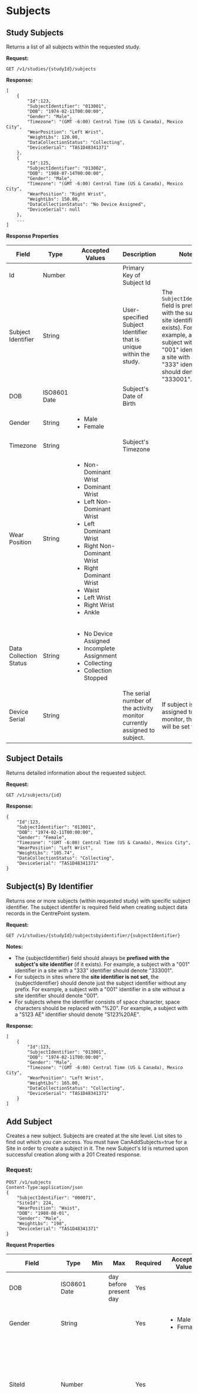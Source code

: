 Subjects
===

Study Subjects
---


Returns a list of all subjects within the requested study.

**Request:**

    GET /v1/studies/{studyId}/subjects

**Response:**

    [
        {
            "Id":123,
            "SubjectIdentifier": "013001",
            "DOB": "1974-02-11T00:00:00",
            "Gender": "Male",
            "Timezone": "(GMT -6:00) Central Time (US & Canada), Mexico City",
            "WearPosition": "Left Wrist",
            "WeightLbs": 120.00,
            "DataCollectionStatus": "Collecting",      
            "DeviceSerial": "TAS1D48341371"
        },
        {
            "Id":125,
            "SubjectIdentifier": "013002",
            "DOB": "1988-07-14T00:00:00",
            "Gender": "Male",
            "Timezone": "(GMT -6:00) Central Time (US & Canada), Mexico City",
            "WearPosition": "Right Wrist",
            "WeightLbs": 150.00,
            "DataCollectionStatus": "No Device Assigned",
            "DeviceSerial": null
        },
        ...
    ]

**Response Properties**

Field|Type|Accepted Values|Description|Notes
-----|----|----------|-----|-----
Id|Number||Primary Key of Subject Id||
Subject Identifier|String||User-specified Subject Identifier that is unique within the study.|The `SubjectIdentifier` field is prefixed with the subject's site identifier (if it exists). For example, a subject with a "001" identifier in a site with a "333" identifier should denote "333001".
DOB|ISO8601 Date||Subject's Date of Birth||
Gender|String|<ul><li>Male</li><li>Female</li></ul>|||
Timezone|String||Subject's Timezone||
Wear Position|String|<ul><li>Non-Dominant Wrist</li><li>Dominant Wrist</li><li>Left Non-Dominant Wrist</li><li>Left Dominant Wrist</li><li>Right Non-Dominant Wrist</li><li>Right Dominant Wrist</li><li>Waist</li><li>Left Wrist</li><li>Right Wrist</li><li>Ankle</li></ul>|| 
Data Collection Status|String|<ul><li>No Device Assigned</li><li>Incomplete Assignment</li><li>Collecting</li><li>Collection Stopped</li></ul>|||
Device Serial|String||The serial number of the activity monitor currently assigned to subject.|If subject is not assigned to a monitor, this field will be set to `null`.|

Subject Details
---
Returns detailed information about the requested subject.

**Request:**

    GET /v1/subjects/{id}

**Response:**

    {
        "Id":123,
        "SubjectIdentifier": "013001",
        "DOB": "1974-02-11T00:00:00",
        "Gender": "Female",
        "Timezone": "(GMT -6:00) Central Time (US & Canada), Mexico City",
        "WearPosition": "Left Wrist",
        "WeightLbs": "105.74",
        "DataCollectionStatus": "Collecting",      
        "DeviceSerial": "TAS1D48341371"
    }

Subject(s) By Identifier
---

Returns one or more subjects (within requested study) with specific subject identifier. The subject identifer is required field when creating subject data records in the CentrePoint system.

**Request:**

    GET /v1/studies/{studyId}/subjectsbyidentifier/{subjectIdentifier}

**Notes:**  

* The {subjectIdentifier} field should always be **prefixed with the subject's site identifier** (if it exists). For example, a subject with a "001" identifier in a site with a "333" identifier should denote "333001". 
* For subjects in sites where the **site identifier is not set**, the {subjectIdentifier} should denote just the subject identifier without any prefix. For example, a subject with a "001" identifier in a site without a site identifier should denote "001". 
* For subjects where the identifier consists of space character, space characters should be replaced with "%20". For example, a subject with a "S123 AE" identifier should denote "S123%20AE".

**Response:**

    [
        {
            "Id":123,
            "SubjectIdentifier": "013001",
            "DOB": "1974-02-11T00:00:00",
            "Gender": "Male",
            "Timezone": "(GMT -6:00) Central Time (US & Canada), Mexico City",
            "WearPosition": "Left Wrist",
            "WeightLbs": 165.00,
            "DataCollectionStatus": "Collecting",      
            "DeviceSerial": "TAS1D48341371"
        }
    ]


Add Subject
---
Creates a new subject.  Subjects are created at the site level.  List sites to find out which you can access.  You must have CanAddSubjects=true for a Site in order to create a subject in it.  The new Subject's Id is returned upon successful creation along with a 201 Created response.

### Request: ###

    POST /v1/subjects
    Content-Type:application/json
    {
        "SubjectIdentifier": "000071",
        "SiteId": 224,
        "WearPosition": "Waist",
        "DOB": "1988-08-01",
        "Gender": "Male",
        "WeightLbs": "198",
        "DeviceSerial": "TAS1D48341371"
    }



**Request Properties**


Field|Type|Min|Max|Required|Accepted Values|Description|Notes
-----|----|---|---|--------|---------------|-----------|-----
DOB|ISO8601 Date||day before present day|Yes|||must be day before present day
Gender|String|||Yes|<ul><li>Male</li><li>Female</li></ul>||Study/site shall be configured to utilize this field
SiteId|Number|||Yes|||Site write access enforced. Therefore API user must have appropriate permissions to add subjects to given site.
SubjectIdentifier|String|||Yes||User specified Subject Identifier that is unique within study|Subject Identifier should NOT be prefixed with Site Identifier.|
WearPosition|String|||Yes|<ul><li>Non-Dominant Wrist</li><li>Dominant Wrist</li><li>Left Non-Dominant Wrist</li><li>Left Dominant Wrist</li><li>Right Non-Dominant Wrist</li><li>Right Dominant Wrist</li><li>Waist</li><li>Left Wrist</li><li>Right Wrist</li><li>Ankle</li></ul>||Study/site shall be configured in order to utilize this field
WeightLbs|Number|1|2000|Yes|||Study/site shall be configured to utilize this field
DeviceSerial|String|||No||Activity Monitor's serial number to assign to subject for data collection.|Study/site shall be configured in order to utilize this field. If blank or `null`, monitor assignment will not be attempted. Also a CentrePoint Data Hub (CDH) device is required to complete monitor assignments created by this API call.


**Additional Notes** 

- Depending on the study/site configuration of subject being added, the **Gender**, **DOB**, and/or **WeightLBS** fields may or may not be allowed. If the fields are allowed, then they will be required. If not allowed, then these fields must be excluded from the JSON request.
- Depending on the study/site configuration of subject being added, the **WearPosition** may or may not limit to utilize only one of the following values: 
	- Non-Dominant Wrist
	- Dominant Wrist
	- Left Wrist
	- Right Wrist
	- Waist 
- Depending on the study/site configuration of subject being added, the **DeviceSerial** may or may not be allowed in order to perform an activity monitor assignment to subject

### Response: ###

    201 Created
    {
        "SubjectId":789
    }

Edit Subject
---
Modifies an existing subject.  List sites to find out which you can access.  You must have CanEditSubjects=true for a Site in order to edit a subject in it.  A 200 OK response is returned for a successfully edited subject.

### Request: ###

    PUT /v1/subjects
    Content-Type:application/json
    {
        "SubjectId" : 123,
        "SubjectIdentifier": "000071",
        "SiteId": 224,
        "WearPosition": "Waist",
        "DOB": "1988-08-01",
        "Gender": "Male",
        "WeightLbs": "198",
        "ChangeReason":"Performing monitor assignment to existing subject",
        "DeviceSerial": "TAS1D48341371"
    }

**Request Properties** 

Field|Type|Min|Max|Required|Accepted Values|Description|Notes
-----|----|---|---|--------|---------------|-----------|-----
DOB|ISO8601 Date||day before present day|Yes|||must be day before present day
Gender|String|||Yes|<ul><li>Male</li><li>Female</li></ul>||Study/site shall be configured to utilize this field
SiteId|Number|||Yes|||Site write access enforced
SubjectId|Number|||Yes|||Site write access enforced
SubjectIdentifier|String|||Yes|||Unique within study
WearPosition|String|||Yes|<ul><li>Non-Dominant Wrist</li><li>Dominant Wrist</li><li>Left Non-Dominant Wrist</li><li>Left Dominant Wrist</li><li>Right Non-Dominant Wrist</li><li>Right Dominant Wrist</li><li>Waist</li><li>Left Wrist</li><li>Right Wrist</li><li>Ankle</li></ul>||Study/site shall be configured to utilize this field
WeightLbs|Number|1|2000|Yes|||Study/site shall be configured to utilize this field
ChangeReason|String|||Yes|||Study/site shall be configured to utilize this field. Captured in operator audit record in accordance  with FDA 21 CFR Part 11. 
DeviceSerial|String|||No||Activity Monitor's serial number to assign to subject for data collection.|Study/site shall be configured in order to utilize this field. If blank or `null`, monitor assignment will not be attempted. Also, a CentrePoint Data Hub (CDH) device is required to complete monitor assignments created by this API call.|


**Additional Notes** 

- Depending on the study/site configuration of subject being edited, the **Gender**, **DOB**, and/or **WeightLBS** fields may or may not be allowed. If the fields are allowed, then they will be required. If not allowed, then these fields must be excluded from the JSON request.
- Depending on the study/site configuration of subject being edited, the **WearPosition** may or may not limit to utilize only one of the following values: 
	- Left Wrist
	- Right Wrist
	- Waist
- **ChangeReason** is required for all study configurations in CentrePoint created after 2017-11-30. 
- Depending on the study/site configuration of subject being edited, the **DeviceSerial** may or may not be allowed in order to perform an activity monitor assignment to subject 


### Response: ###

    200 OK

Subject Weight History
---
Returns all weight entries for a subject.

**Request:**

    GET /v1/subjects/{id}/weighthistory

**Response:**

    200 OK
    [
        {
            "DateAdded": "2013-07-26T15:02:34Z",
            "WeightLbs": 165.00
        },
        {
            "DateAdded": "2013-08-01T12:09:55Z",
            "WeightLbs": 173.00
        },
        ...
    ]

Subject Stats (overall)
---
Returns statistics about the requested subject.

**Request:**

    GET /v1/subjects/{id}/stats

**Response:**

    {
        "AverageDailyCalories": 1095.6042426509321,
        "AverageDailyMVPA": 88.6721,
        "AverageDailySteps": 9558.4590163934427,
        "AverageDailyWearFilteredCalories": 1095.5866411630786,
        "AverageDailyWearFilteredMVPA": 88.6721,
        "AverageDailyWearFilteredSteps": 9550.1557377049176,
        "AxisXAverageDailyCounts": 4411.156774332323,
        "AxisYAverageDailyCounts": 1286.232321552524,
        "AxisZAverageDailyCounts": 1900.443311432239,
        "AverageWearPercentage": 28.32022974,
        "Bouts": [
            { "Name":"10 minutes or more", "Count":194 },
            { "Name":"20 minutes or more", "Count":54 },
            { "Name":"30 minutes or more", "Count":27 },
            { "Name":"40 minutes or more", "Count":30 }
        ],
        "Cutpoints": [
            { "Name":"Sedentary", "Count":136545 },
            { "Name":"Light", "Count":11135 },
            { "Name":"Lifestyle", "Count":12390 },
            { "Name":"Moderate", "Count":10818 },
            { "Name":"Vigorous", "Count":0 },
            { "Name":"Very Vigorous", "Count":0 }
        ],
        "DaysWithAtLeastOneNonZeroEpoch": 122.0,
        "DaysWithGreaterThanFiftyPercentWear": 24.0,
        "FirstDayOfData": "2013-03-21T00:00:00",
        "LastDayOfData": "2013-08-04T00:00:00",
        "TotalDays": 137,
        "WearFilteredAxisXAverageDailyCounts": 3876.156774332323,
        "WearFilteredAxisYAverageDailyCounts": 999.232321552524,
        "WearFilteredAxisZAverageDailyCounts": 1645.443311432239,
        "WearFilteredBouts": [
            { "Name":"10 minutes or more", "Count":194 },
            { "Name":"20 minutes or more", "Count":54 },
            { "Name":"30 minutes or more", "Count":27 },
            { "Name":"40 minutes or more", "Count":30 }\
        ],
        "WearFilteredCutpoints": [
            { "Name":"Sedentary", "Count":14781 },
            { "Name":"Light", "Count":11135 },
            { "Name":"Lifestyle", "Count":12390 },
            { "Name":"Moderate", "Count":10818 },
            { "Name":"Vigorous", "Count":0 },
            { "Name":"Very Vigorous", "Count":0 }
        ]
    }

Subject Day Stats
---
Returns daily-level statistics about the requested subject.

**Request:**

    GET /v1/subjects/{id}/daystats
    
    
    
#### Request Properties ####

Field|Type|Required|Default Value|Description|Example Request URI
|-----|----|---------|------------|-----------|-------------------|
subjectId|Number|yes||primary key of the subject data record|/v1/subjects/{subjectId}/daystats
startDate|Date|no|`null`|Start Date (in subject's site timezone) to filter daily-aggregated statistics records for requsted subject on or after the given date|/v1/subjects/{subjectId}/daystats?startDate=YYYY-MM-DD
endDate|Date|no|`null`|End Date (in subject's site timezone) to filter daily-aggregated statistics records for requsted subject on or before the given date|/v1/subjects/{subjectId}/daystats?endDate=YYYY-MM-DD


**Response:**

    [
        {
            "Date": "2013-04-15T00:00:00",
            "AxisXCounts": "44144",
            "AxisYCounts": "38873",
            "AxisZCounts": "11123",
            "Bouts": [{"Name":"10 minutes or more","Count":3},{"Name":"20 minutes or more","Count":0},{"Name":"30 minutes or more","Count":0},{"Name":"40 minutes or more","Count":0}],
            "Calories": 1601.1461012482916,
            "Cutpoints": [
                { "Name":"Sedentary", "Count":912},
                { "Name":"Light", "Count":224 },
                { "Name":"Lifestyle", "Count":201 },
                { "Name":"Moderate", "Count":101 },
                { "Name":"Vigorous", "Count":0 },
                { "Name":"Very Vigorous", "Count":0 }
            ],
            "Epochs": 1440,
            "MVPA": 101,
            "Steps": 14287.0,
            "TotalMinutes": 1440,
            "WearFilteredAxisXCounts": "37888",
            "WearFilteredAxisYCounts": "32443",
            "WearFilteredAxisZCounts": "9123",
            "WearFilteredBouts": [
                { "Name":"10 minutes or more", "Count":3 },
                { "Name":"20 minutes or more", "Count":0 },
                { "Name":"30 minutes or more", "Count":0 },
                { "Name":"40 minutes or more", "Count":0 }
            ],
            "WearFilteredCalories": 1601.1461012482916,
            "WearFilteredCutPoints": [
                { "Name":"Sedentary", "Count":214 },
                { "Name":"Light", "Count":224 },
                { "Name":"Lifestyle","Count":201 },
                { "Name":"Moderate", "Count":101 },
                { "Name":"Vigorous", "Count":0 },
                { "Name":"Very Vigorous","Count":0 }
            ],
            "WearFilteredMVPA": 101,
            "WearFilteredSteps": 14284.0,
            "WearMinutes": 742
        },
        ...
    ]

Subject Day Minutes
---
Returns daily-level minute epochs for the requested subject. The `day` argument is required. Daily-level minute epochs returned will be filtered in the subject's timezone. 

**Request:**

    GET /v1/subjects/{id}/dayminutes/{day}

**Additional Notes** 

- Format of {day} is "yyyy-MM-dd". Example: `2012-12-01` denotes December 1, 2012 and `2012-01-30` denotes January 30, 2013.
- x, y and z have been deprecated for AxisXCounts, AxisYCounts and AxisZCounts respectively.

**Response:**

    [
        {
            "Timestamp": "2013-03-21T16:59:00",
            "Calories": 6.88872851708981,
            "HR": 0.0,
            "Lux": 46.0,
            "Steps": 45.0,
            "Wear": true,
            "AxisXCounts": 4922,
            "AxisYCounts": 4392,
            "AxisZCounts": 3775,
            "x": 4922,
            "y": 4392,
            "z": 3775
        },
        ...
    ]


Subject Minutes on Range
---
Returns minute epochs for subject between specified time range. `Start` and `stop` arguments are required. Minute epochs returned will be filtered where time stamp falls on or after the supplied `start` time and before or on the supplied `stop` time. 

##### Filter By Timezone #####
By default the minute epochs returned will be filtered in the subject's timezone. To filter minute epochs in UTC, add trailing 'Z' to the `start` and `stop` arguments. This originates from the ISO 8601 standard to denote UTC time. 

**Additional Notes:** 

- Format of `start` and `stop` is `"yyyy-MM-ddTHH:mm:ss"` which adheres to ISO 8601 standard (example: `2016-06-14T20:46:00` denotes `June 14, 2016 08:46 PM`).
- No more than 7 days of data can be requested at a time.
- x, y and z have been deprecated for AxisXCounts, AxisYCounts and AxisZCounts respectively.

**Request:**

    GET /v1/subjects/{id}/minutesonrange?start={yyyy-MM-ddTHH:mm:ss}&stop={yyyy-MM-ddTHH:mm:ss}


**Response:**

    [
        {
            "TimestampUTC": "2013-07-27T21:40:00Z",
            "TimestampSubjectTZ": "2013-07-27T16:40:00",
            "Calories": 6.88872851708981,
            "HR": 0.0,
            "Lux": 46.0,
            "Steps": 45.0,
            "Wear": true,
            "x": 4922,
            "y": 4392,
            "z": 3775,
            "AxisXCounts": 4922,
            "AxisYCounts": 4392,
            "AxisZCounts": 3775
        },
        ...
    ]


Subject Sleep Epochs [v1.1]
---
Returns a range of minute epochs about the requested subject where each is denoted if the subject is asleep or not.

**Request:**

    GET /v1/subjects/{id}/sleepepochs?inbed={yyyy-MM-ddTHH:mm:ss}&outbed={yyyy-MM-ddTHH:mm:ss}

**Note:** x, y and z have been deprecated for AxisXCounts, AxisYCounts and AxisZCounts respectively.

**Response:**

    [
        {
            "Timestamp": "2013-03-21T16:59:00",
            "Calories": 6.88872851708981,
            "HR": 0.0,
            "Lux": 46.0,
            "Steps": 45.0,
            "Wear": true,
            "Sleep": false,
            "AxisXCounts": 4922,
            "AxisYCounts": 4392,
            "AxisZCounts": 3775,
            "x": 4922,
            "y": 4392,
            "z": 3775
        },
        ...
    ]

Subject Sleep Score [v1.1]
---
Returns the score of a subject's data over a sleep period.

**Request:**

    GET /v1/subjects/{id}/sleepscore?inbed={yyyy-MM-ddTHH:mm:ss}&outbed={yyyy-MM-ddTHH:mm:ss}

**Response:**

    {
        "InBedTime": "2013-03-21T20:00:00",
        "OutBedTime": "2013-03-22T06:30:00",
        "Onset": "2013-03-21T20:00:00",
        "LatencyInMinutes": 0.0,
        "AvgAwakeningInMinutes": 0.0,
        "AwakeningCount": 0.0,
        "Efficiency": 1.0,
        "TimeAsleepInMinutes": 631.0,
        "TimeAwakeInMinutes": 0.0,
        "TimeInBedInMinutes": 631.0,
        "WakeAfterOnsetInMinutes": 0.0,
        "TotalCounts": 20
    }

Subject Bouts [v1.2]
---
Returns a list of wear filtered and non-wear filtered bout periods for subject.  `Start` and `Stop` arguments are optional.  If `Start` is supplied, bouts returned will be filtered where the begin time falls on or after the supplied `Start` time.  If `Stop` is supplied, bouts returned will be filtered where the begin time falls before the supplied `Stop` time.

**Request:**

    GET /v1/subjects/{id}/bouts?start={yyyy-MM-ddTHH:mm:ss}&stop={yyyy-MM-ddTHH:mm:ss}

**Response:**

    {
        "WearFilteredBouts": [
            {
                "Start": "2013-03-21T12:00:00",
                "Stop": "2013-03-21T12:17:00"
            },
            {
                "Start": "2013-03-21T12:25:00",
                "Stop": "2013-03-22T12:35:00"
            }
        ],
        "NonWearFilteredBouts": [
            {
                "Start": "2013-03-21T12:00:00",
                "Stop": "2013-03-21T12:17:00"
            },
            {
                "Start": "2013-03-21T12:25:00",
                "Stop": "2013-03-22T12:35:00"
            }
        ]
    ]

Subject Sleep Periods
---
 Returns a list of sleep periods for a subject.  `Start` and `stop` arguments are optional.  If `start` argument is supplied, sleep periods returned will be filtered where the In Bed Time falls on or after the supplied `start` time.  If `stop` is supplied, sleep periods returned will be filtered where the In Bed Time falls before the supplied `stop` time. If the `AutoDetected` field (in the response) denotes `true`, the sleep period was automatically detected otherwise it was manually entered.

**Request:**

    GET /v1/subjects/{id}/bedtimes?start={yyyy-MM-ddTHH:mm:ss}&stop={yyyy-MM-ddTHH:mm:ss}

**Response:**

    [
        {
            "SubjectId": 114,
            "InBedTime": "2013-03-21T20:00:00",
            "OutBedTime": "2013-03-22T08:25:00",
            "AutoDetected": true
        },
        {
            "SubjectId": 114,
            "InBedTime": "2013-03-22T20:15:00",
            "OutBedTime": "2013-03-23T08:05:00",
            "AutoDetected": true
        }
        ...
    ]

Subject Data Files
---
 Returns a list of previously uploaded data files for a specific subject. The 'dataType' argument is optional. By default, the data files returned will only be of the 'RAW' data type.

**Request:**

	GET /v1/subjects/{id}/dataFiles

**Response:**

	 {
	  "RAW": [
	    {
	      "DataFileId": 5319,
	      "UploadId": 5468,
	      "FileType": "RAW",
	      "FileSizeInBytes": "76698",
	      "UploadedDate": "2015-01-14T22:54:08Z",
	      "UploadStatus": "Upload Not Processed",
	      "Metadata": {
	        "Filename": "MOS2A13510263_2015-01-14___16-54-07.gt3x",
	        "BeginOfData": "2015-01-14T16:19:00Z",
	        "EndOfData": "2015-01-14T22:54:07Z"
	      }
	    },
	    {
	      "DataFileId": 5323,
	      "UploadId": 5478,
	      "FileType": "RAW",
	      "FileSizeInBytes": "1447186",
	      "UploadedDate": "2015-01-15T21:10:00Z",
	      "UploadStatus": "Upload Not Processed",
	      "Metadata": {
	        "Filename": "MOS2A13510263_2015-01-15___15-09-58.gt3x",
	        "BeginOfData": "2015-01-14T22:56:00Z",
	        "EndOfData": "2015-01-15T21:09:59Z"
	      }
	    }...
	 }


Data File Download Url
---

Returns a Pre-Signed Url where a specific data file can be downloaded. The Url's expiration date is also included within the response.

**Request:**

    GET /v1/datafiles/{dataFileId}/DownloadUrl

**Response:**

    
    {
        "DownloadURL": https://s3.amazonaws.com/acticloud ...,
        "URLExpirationDate": "2015-02-03T06:42:40.1654394Z"
    }


Stop Data Collection for Subject
---

Starts the process to un-assign an activity monitor from a given subject. The un-assignment is then ended upon "docking" the monitor in CentrePoint DataHub (CDH) device.
  
### Request: ###

    PUT /v1/subjects/RemoveDeviceAssignment
	Content-Type:application/json
	{
	    "SubjectId": 3792,
	    "DeviceSerial": "TAS2A13510263"
	}

#### Request Properties ####

Field|Type|Required|Default Value|Description
-----|----|--------|-----------------|-------
SubjectId|number|yes|`null`|Subject's Primary Key in which API user wishes to stop activity monitor data collection
DeviceSerial|string|yes|`null`|Activity monitor serial in which to stop collecting data for given subject
ForcefullyEndAssignment|bool|no|`false`|Determines whether to forcefully un-assign monitor from subject without recovering any data on monitor


### Response: ###

    200 OK
